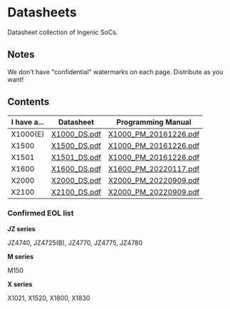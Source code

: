 # Datasheets
Datasheet collection of Ingenic SoCs.


## Notes
We don't have "confidential" watermarks on each page. Distribute as you want!

## Contents
| **I have a...** | **Datasheet**                           | **Programming Manual**                            |
|-----------------|-----------------------------------------|---------------------------------------------------|
| X1000(E)        | [X1000_DS.pdf](X/X1000_DS.pdf)          | [X1000_PM_20161226.pdf](X/X1000_PM_20161226.pdf)  |
| X1500           | [X1500_DS.pdf](X/X1500_DS_20170208.pdf) | [X1000_PM_20161226.pdf](X/X1000_PM_20161226.pdf)  |
| X1501           | [X1501_DS.pdf](X/X1501_DS.pdf)          | [X1000_PM_20161226.pdf](X/X1000_PM_20161226.pdf)  |
| X1600           | [X1600_DS.pdf](X/X1600_DS_20220517.pdf) | [X1600_PM_20220117.pdf](X/X1600_PM_20220117.pdf)  |
| X2000           | [X2000_DS.pdf](X/X2000_DS_v1.40.pdf)    | [X2000_PM_20220909.pdf](X/X2000_PM_20220909.pdf)  |
| X2100           | [X2100_DS.pdf](X/X2100_DS_V0.5.pdf)     | [X2000_PM_20220909.pdf](X/X2000_PM_20220909.pdf)  |


### Confirmed EOL list
**JZ series**

JZ4740, JZ4725(B), JZ4770, JZ4775, JZ4780

**M series**

M150

**X series**

X1021, X1520, X1800, X1830

